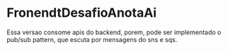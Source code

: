 # FronendtDesafioAnotaAi
Essa versao consome apis do backend, porem, pode ser implementado o pub/sub pattern, que escuta por mensagens do sns e sqs.
